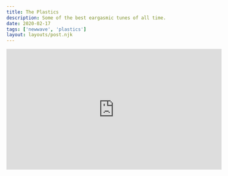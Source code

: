 ```yaml
---
title: The Plastics
description: Some of the best eargasmic tunes of all time.
date: 2020-02-17
tags: ['newwave', 'plastics']
layout: layouts/post.njk
---
```


<iframe width="560" height="315" src="https://www.youtube.com/embed/evzMPUs98fk" frameborder="0" allow="accelerometer; autoplay; encrypted-media; gyroscope; picture-in-picture" allowfullscreen></iframe>
